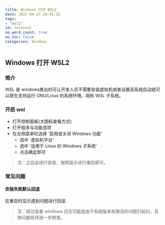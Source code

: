 ```yaml
---
title: Windows 打开 WSL2
date: 2022-04-27 20:41:32
tags:
- "wsl2"
id: terminal
no_word_count: true
no_toc: false
categories: Windows
---
```


## Windows 打开 WSL2

### 简介

WSL 是 windows推出的可让开发人员不需要安装虚拟机或者设置双系统启动就可以原生支持运行 GNU/Linux 的系统环境，简称 WSL 子系统。

### 开启 wsl

- 打开控制面板(大图标查看方式)
- 打开程序与功能选项
- 在左侧菜单栏选择 '启用或关闭 Windows 功能'
  - 选中 '虚拟机平台'
  - 选中 '适用于 Linux 的 Windows 子系统'
  - 点击确定即可

> 注：之后会进行安装，按照提示进行重启即可。

### 常见问题

#### 安装失败默认回退

在重启时显示遇到问题进行回滚

> 注：经过查看 windows 日志可能是由于系统版本和激活的问题引起的，具体问题有待进一步排查。

